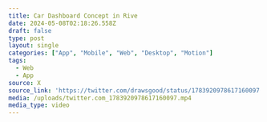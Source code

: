 ```yaml
---
title: Car Dashboard Concept in Rive
date: 2024-05-08T02:18:26.558Z
draft: false
type: post
layout: single
categories: ["App", "Mobile", "Web", "Desktop", "Motion"]
tags:
  - Web
  - App
source: X
source_link: 'https://twitter.com/drawsgood/status/1783920978617160097'
media: /uploads/twitter.com_1783920978617160097.mp4
media_type: video
---
```


